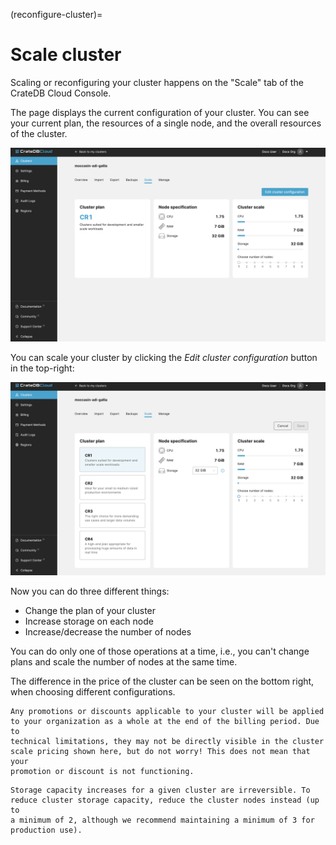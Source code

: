 (reconfigure-cluster)=
# Scale cluster

Scaling or reconfiguring your cluster happens on the \"Scale\" tab of
the CrateDB Cloud Console.

The page displays the current configuration of your cluster. You can see
your current plan, the resources of a single node, and the overall
resources of the cluster.

![Cloud Console cluster scaling tab](../_assets/img/cluster-scale.png)

You can scale your cluster by clicking the *Edit cluster configuration*
button in the top-right:

![Cloud Console cluster scaling edit](../_assets/img/cluster-scale-edit.png)

Now you can do three different things:

-   Change the plan of your cluster
-   Increase storage on each node
-   Increase/decrease the number of nodes

You can do only one of those operations at a time, i.e., you can\'t
change plans and scale the number of nodes at the same time.

The difference in the price of the cluster can be seen on the bottom
right, when choosing different configurations.

````{note}
Any promotions or discounts applicable to your cluster will be applied
to your organization as a whole at the end of the billing period. Due to
technical limitations, they may not be directly visible in the cluster
scale pricing shown here, but do not worry! This does not mean that your
promotion or discount is not functioning.
````

````{warning}
Storage capacity increases for a given cluster are irreversible. To
reduce cluster storage capacity, reduce the cluster nodes instead (up to
a minimum of 2, although we recommend maintaining a minimum of 3 for
production use).
````
